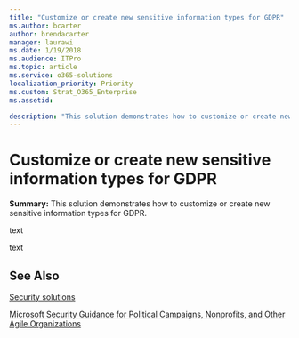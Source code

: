 ```yaml
---
title: "Customize or create new sensitive information types for GDPR"
ms.author: bcarter
author: brendacarter
manager: laurawi
ms.date: 1/19/2018
ms.audience: ITPro
ms.topic: article
ms.service: o365-solutions
localization_priority: Priority
ms.custom: Strat_O365_Enterprise
ms.assetid:

description: "This solution demonstrates how to customize or create new sensitive information types for GDPR."
---
```


# Customize or create new sensitive information types for GDPR

 **Summary:** This solution demonstrates how to customize or create new sensitive information types for GDPR.
  
text

text
  

## See Also

[Security solutions](security-solutions.md)
  
[Microsoft Security Guidance for Political Campaigns, Nonprofits, and Other Agile Organizations](microsoft-security-guidance-for-political-campaigns-nonprofits-and-other-agile-o.md)





